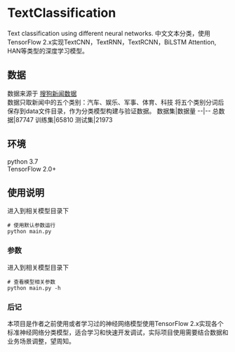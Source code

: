 # TextClassification
Text classification using different neural networks.
中文文本分类，使用TensorFlow 2.x实现TextCNN，TextRNN，TextRCNN，BiLSTM Attention, HAN等类型的深度学习模型。
## 数据
数据来源于 [搜狗新闻数据](https://www.sogou.com/labs/resource/ca.php)  
数据只取新闻中的五个类别：汽车、娱乐、军事、体育、科技
将五个类别分词后保存到data文件目录，作为分类模型构建与验证数据。
数据集|数据量
--|--
总数据|87747
训练集|65810
测试集|21973
## 环境
python 3.7   
TensorFlow 2.0+

## 使用说明
进入到相关模型目录下
```
# 使用默认参数运行
python main.py
```

### 参数
进入到相关模型目录下
```
# 查看模型相关参数
python main.py -h
```
### 后记
本项目是作者之前使用或者学习过的神经网络模型使用TensorFlow 2.x实现各个标准神经网络分类模型，适合学习和快速开发调试，实际项目使用需要结合数据和业务场景调整，望周知。
